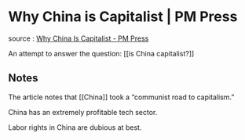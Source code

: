 # Why China is Capitalist | PM Press

source
: [Why China Is Capitalist - PM Press](https://blog.pmpress.org/2020/08/29/why-china-is-capitalist/)

An attempt to answer the question: [[is China capitalist?]]


<a id="org88f02cc"></a>

## Notes

The article notes that [[China]] took a &ldquo;communist road to capitalism.&rdquo;

China has an extremely profitable tech sector.

Labor rights in China are dubious at best.
